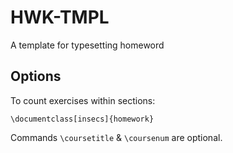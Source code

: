 # HWK-TMPL
A template for typesetting homeword

## Options
To count exercises within sections:
```
\documentclass[insecs]{homework}
```

Commands `\coursetitle` & `\coursenum` are optional.